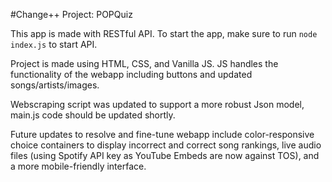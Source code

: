 #Change++ Project: POPQuiz

This app is made with RESTful API. To start the app, make sure to run ```node index.js``` to start API.

Project is made using HTML, CSS, and Vanilla JS. JS handles the functionality of the webapp including buttons and updated songs/artists/images.

Webscraping script was updated to support a more robust Json model, main.js code should be updated shortly. 

Future updates to resolve and fine-tune webapp include color-responsive choice containers to display incorrect and correct song rankings, live audio files (using Spotify API key as YouTube Embeds are now against TOS), and a more mobile-friendly interface.
